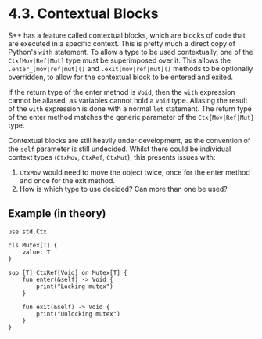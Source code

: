 # 4.3. Contextual Blocks

S++ has a feature called contextual blocks, which are blocks of code that are executed in a specific context. This is
pretty much a direct copy of Python's `with` statement. To allow a type to be used contextually, one of
the `Ctx[Mov|Ref|Mut]` type must be superimposed over it. This allows the `.enter_[mov|ref|mut]()`
and `.exit[mov|ref|mut]()` methods to be optionally overridden, to allow for the contextual block to be entered and
exited.

If the return type of the enter method is `Void`, then the `with` expression cannot be aliased, as variables cannot hold
a `Void` type. Aliasing the result of the `with` expression is done with a normal `let` statement. The return type of
the enter method matches the generic parameter of the `Ctx{Mov|Ref|Mut}` type.

Contextual blocks are still heavily under development, as the convention of the `self` parameter is still undecided.
Whilst there could be individual context types (`CtxMov`, `CtxRef`, `CtxMut`), this presents issues with:
1. `CtxMov` would need to move the object twice, once for the enter method and once for the exit method.
2. How is which type to use decided? Can more than one be used?

## Example (in theory)

```
use std.Ctx

cls Mutex[T] {
    value: T
}

sup [T] CtxRef[Void] on Mutex[T] {
    fun enter(&self) -> Void {
        print("Locking mutex")
    }

    fun exit(&self) -> Void {
        print("Unlocking mutex")
    }
}
